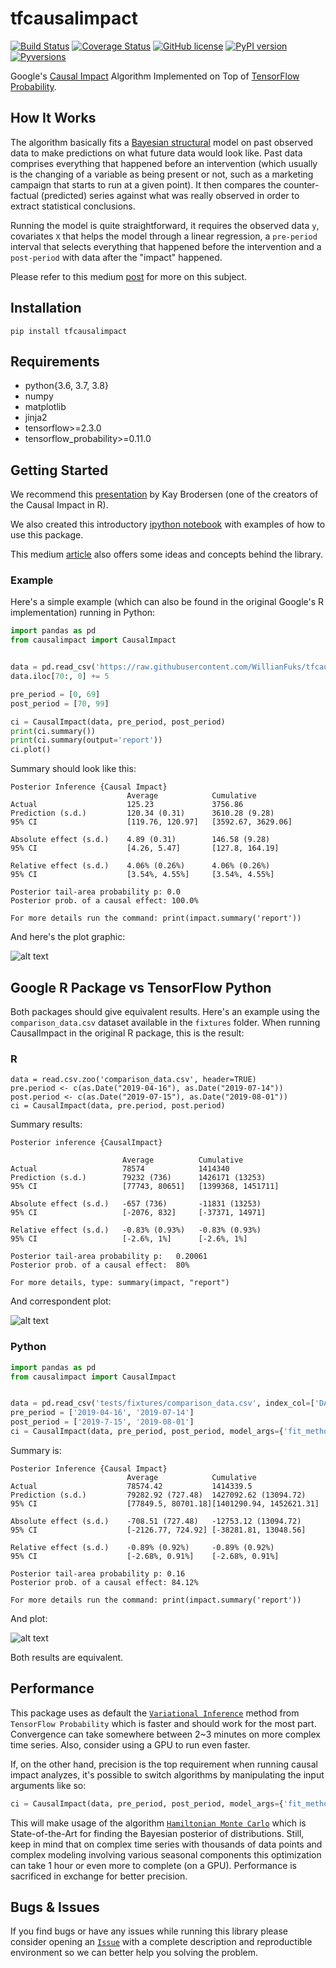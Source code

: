 # tfcausalimpact
[![Build Status](https://travis-ci.com/WillianFuks/tfcausalimpact.svg?branch=master)](https://travis-ci.com/WillianFuks/tfcausalimpact) [![Coverage Status](https://coveralls.io/repos/github/WillianFuks/tfcausalimpact/badge.svg?branch=master)](https://coveralls.io/github/WillianFuks/tfcausalimpact?branch=master) [![GitHub license](https://img.shields.io/github/license/WillianFuks/tfcausalimpact.svg)](https://github.com/WillianFuks/tfcausalimpact/blob/master/LICENSE) [![PyPI version](https://badge.fury.io/py/tfcausalimpact.svg)](https://badge.fury.io/py/tfcausalimpact) [![Pyversions](https://img.shields.io/pypi/pyversions/tfcausalimpact.svg)](https://pypi.python.org/pypi/tfcausalimpact)

Google's [Causal Impact](https://github.com/google/CausalImpact) Algorithm Implemented on Top of [TensorFlow Probability](https://github.com/tensorflow/probability).

## How It Works
The algorithm basically fits a [Bayesian structural](https://en.wikipedia.org/wiki/Bayesian_structural_time_series) model on past observed data to make predictions on what future data would look like. Past data comprises everything that happened before an intervention (which usually is the changing of a variable as being present or not, such as a marketing campaign that starts to run at a given point). It then compares the counter-factual (predicted) series against what was really observed in order to extract statistical conclusions.

Running the model is quite straightforward, it requires the observed data `y`, covariates `X` that helps the model through a linear regression, a `pre-period` interval that selects everything that happened before the intervention and a `post-period` with data after the "impact" happened.

Please refer to this medium [post](https://towardsdatascience.com/implementing-causal-impact-on-top-of-tensorflow-probability-c837ea18b126) for more on this subject.

## Installation

    pip install tfcausalimpact

## Requirements

 - python{3.6, 3.7, 3.8}
 - numpy
 - matplotlib
 - jinja2
 - tensorflow>=2.3.0
 - tensorflow_probability>=0.11.0


## Getting Started

We recommend this [presentation](https://www.youtube.com/watch?v=GTgZfCltMm8) by Kay Brodersen (one of the creators of the Causal Impact in R).

We also created this introductory [ipython notebook](https://github.com/WillianFuks/tfcausalimpact/blob/master/notebooks/getting_started.ipynb) with examples of how to use this package.

This medium [article](https://towardsdatascience.com/implementing-causal-impact-on-top-of-tensorflow-probability-c837ea18b126) also offers some ideas and concepts behind the library.

### Example

Here's a simple example (which can also be found in the original Google's R implementation) running in Python:

```python
import pandas as pd
from causalimpact import CausalImpact


data = pd.read_csv('https://raw.githubusercontent.com/WillianFuks/tfcausalimpact/master/tests/fixtures/arma_data.csv')
data.iloc[70:, 0] += 5

pre_period = [0, 69]
post_period = [70, 99]

ci = CausalImpact(data, pre_period, post_period)
print(ci.summary())
print(ci.summary(output='report'))
ci.plot()
```

Summary should look like this:

```
Posterior Inference {Causal Impact}
                          Average            Cumulative
Actual                    125.23             3756.86
Prediction (s.d.)         120.34 (0.31)      3610.28 (9.28)
95% CI                    [119.76, 120.97]   [3592.67, 3629.06]

Absolute effect (s.d.)    4.89 (0.31)        146.58 (9.28)
95% CI                    [4.26, 5.47]       [127.8, 164.19]

Relative effect (s.d.)    4.06% (0.26%)      4.06% (0.26%)
95% CI                    [3.54%, 4.55%]     [3.54%, 4.55%]

Posterior tail-area probability p: 0.0
Posterior prob. of a causal effect: 100.0%

For more details run the command: print(impact.summary('report'))
```

And here's the plot graphic:

![alt text](https://raw.githubusercontent.com/WillianFuks/tfcausalimpact/master/notebooks/tfcausal_plot_example.png)

## Google R Package vs TensorFlow Python

Both packages should give equivalent results. Here's an example using the `comparison_data.csv` dataset available in the `fixtures` folder. When running CausalImpact in the original R package, this is the result:

### R

```{r}
data = read.csv.zoo('comparison_data.csv', header=TRUE)
pre.period <- c(as.Date("2019-04-16"), as.Date("2019-07-14"))
post.period <- c(as.Date("2019-07-15"), as.Date("2019-08-01"))
ci = CausalImpact(data, pre.period, post.period)
```

Summary results:

```
Posterior inference {CausalImpact}

                         Average          Cumulative        
Actual                   78574            1414340           
Prediction (s.d.)        79232 (736)      1426171 (13253)   
95% CI                   [77743, 80651]   [1399368, 1451711]
                                                            
Absolute effect (s.d.)   -657 (736)       -11831 (13253)    
95% CI                   [-2076, 832]     [-37371, 14971]   
                                                            
Relative effect (s.d.)   -0.83% (0.93%)   -0.83% (0.93%)    
95% CI                   [-2.6%, 1%]      [-2.6%, 1%]       

Posterior tail-area probability p:   0.20061
Posterior prob. of a causal effect:  80%

For more details, type: summary(impact, "report")
```

And correspondent plot:

![alt text](https://raw.githubusercontent.com/WillianFuks/tfcausalimpact/master/notebooks/R/comparison/Rplot.png)

### Python

```python
import pandas as pd
from causalimpact import CausalImpact


data = pd.read_csv('tests/fixtures/comparison_data.csv', index_col=['DATE'])
pre_period = ['2019-04-16', '2019-07-14']
post_period = ['2019-7-15', '2019-08-01']
ci = CausalImpact(data, pre_period, post_period, model_args={'fit_method': 'hmc'})
```

Summary is:

```
Posterior Inference {Causal Impact}
                          Average            Cumulative
Actual                    78574.42           1414339.5
Prediction (s.d.)         79282.92 (727.48)  1427092.62 (13094.72)
95% CI                    [77849.5, 80701.18][1401290.94, 1452621.31]

Absolute effect (s.d.)    -708.51 (727.48)   -12753.12 (13094.72)
95% CI                    [-2126.77, 724.92] [-38281.81, 13048.56]

Relative effect (s.d.)    -0.89% (0.92%)     -0.89% (0.92%)
95% CI                    [-2.68%, 0.91%]    [-2.68%, 0.91%]

Posterior tail-area probability p: 0.16
Posterior prob. of a causal effect: 84.12%

For more details run the command: print(impact.summary('report'))
```

And plot:

![alt text](https://raw.githubusercontent.com/WillianFuks/tfcausalimpact/master/notebooks/R/comparison/Pythonplot.png)

Both results are equivalent.

## Performance

This package uses as default the [`Variational Inference`](https://en.wikipedia.org/wiki/Variational_Bayesian_methods) method from `TensorFlow Probability` which is faster and should work for the most part. Convergence can take somewhere between 2~3 minutes on more complex time series. Also, consider using a GPU to run even faster.

If, on the other hand, precision is the top requirement when running causal impact analyzes, it's possible to switch algorithms by manipulating the input arguments like so:

```python
ci = CausalImpact(data, pre_period, post_period, model_args={'fit_method': 'hmc'})
```

This will make usage of the algorithm [`Hamiltonian Monte Carlo`](https://en.wikipedia.org/wiki/Hamiltonian_Monte_Carlo) which is State-of-the-Art for finding the Bayesian posterior of distributions. Still, keep in mind that on complex time series with thousands of data points and complex modeling involving various seasonal components this optimization can take 1 hour or even more to complete (on a GPU). Performance is sacrificed in exchange for better precision.

## Bugs & Issues

If you find bugs or have any issues while running this library please consider opening an [`Issue`](https://github.com/WillianFuks/tfcausalimpact/issues) with a complete description and reproductible environment so we can better help you solving the problem.
